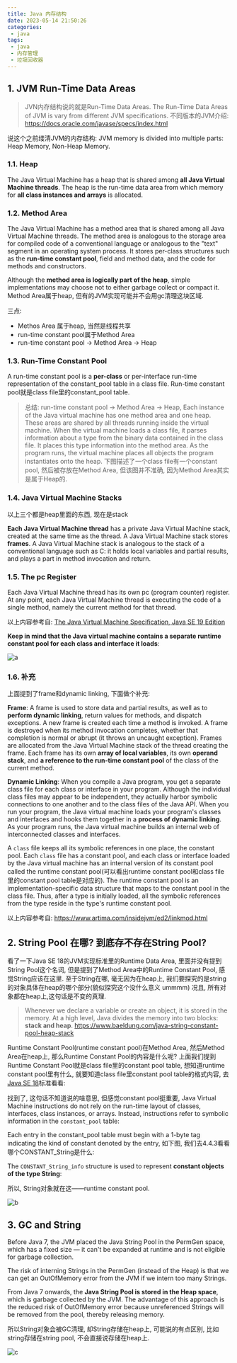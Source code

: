 ```yaml
---
title: Java 内存结构
date: 2023-05-14 21:50:26
categories:
 - java
tags:
 - java
 - 内存管理
 - 垃圾回收器
---
```


## 1. JVM Run-Time Data Areas

> JVN内存结构说的就是Run-Time Data Areas. The Run-Time Data Areas of JVM is vary from different JVM specifications. 不同版本的JVM介绍: https://docs.oracle.com/javase/specs/index.html

说这个之前缕清JVM的内存结构: JVM memory is divided into multiple parts: Heap Memory, Non-Heap Memory.

### 1.1. Heap

The Java Virtual Machine has a heap that is shared among **all Java Virtual Machine threads**. The heap is the run-time data area from which memory for **all class instances and arrays** is allocated.

### 1.2. Method Area

The Java Virtual Machine has a method area that is shared among all Java Virtual Machine threads. The method area is analogous to the storage area for compiled code of a conventional language or analogous to the "text" segment in an operating system process. It stores per-class structures such as the **run-time constant pool**, field and method data, and the code for methods and constructors. 

Although the **method area is logically part of the heap**, simple implementations may choose not to either garbage collect or compact it. Method Area属于heap, 但有的JVM实现可能并不会用gc清理这块区域. 

三点:
- Methos Area 属于heap, 当然是线程共享
- run-time constant pool属于Method Area
- run-time constant pool -> Method Area -> Heap

### 1.3. Run-Time Constant Pool

A run-time constant pool is a **per-class** or per-interface run-time representation of the constant_pool table in a class file. Run-time constant pool就是class file里的constant_pool table. 

> 总结: run-time constant pool -> Method Area -> Heap, Each instance of the Java virtual machine has one method area and one heap. These areas are shared by all threads running inside the virtual machine. When the virtual machine loads a class file, it parses information about a type from the binary data contained in the class file. It places this type information into the method area. As the program runs, the virtual machine places all objects the program instantiates onto the heap. 下图描述了一个class file有一个constant pool, 然后被存放在Method Area, 但该图并不准确, 因为Method Area其实是属于Heap的. 

### 1.4. Java Virtual Machine Stacks

以上三个都是heap里面的东西, 现在是stack

**Each Java Virtual Machine thread** has a private Java Virtual Machine stack, created at the same time as the thread. A Java Virtual Machine stack stores **frames**. A Java Virtual Machine stack is analogous to the stack of a conventional language such as C: it holds local variables and partial results, and plays a part in method invocation and return.  

### 1.5. The pc Register

Each Java Virtual Machine thread has its own pc (program counter) register. At any point, each Java Virtual Machine thread is executing the code of a single method, namely the current method for that thread. 


以上内容参考自: [The Java Virtual Machine Specification, Java SE 19 Edition](https://docs.oracle.com/javase/specs/jvms/se19/html/jvms-2.html#jvms-2.5)

**Keep in mind that the Java virtual machine contains a separate runtime constant pool for each class and interface it loads**:

![a](/005-memory-structure/a.png)

### 1.6. 补充

上面提到了frame和dynamic linking, 下面做个补充:

**Frame**: A frame is used to store data and partial results, as well as to **perform dynamic linking**, return values for methods, and dispatch exceptions. A new frame is created each time a method is invoked. A frame is destroyed when its method invocation completes, whether that completion is normal or abrupt (it throws an uncaught exception). Frames are allocated from the Java Virtual Machine stack of the thread creating the frame. Each frame has its own **array of local variables**, its own **operand stack**, and **a reference to the run-time constant pool** of the class of the current method.

**Dynamic Linking**: When you compile a Java program, you get a separate class file for each class or interface in your program. Although the individual class files may appear to be independent, they actually harbor symbolic connections to one another and to the class files of the Java API. When you run your program, the Java virtual machine loads your program's classes and interfaces and hooks them together in a **process of dynamic linking**. As your program runs, the Java virtual machine builds an internal web of interconnected classes and interfaces. 

A `class` file keeps all its symbolic references in one place, the constant pool. Each `class` file has a constant pool, and each class or interface loaded by the Java virtual machine has an internal version of its constant pool called the runtime constant pool(可以看出runtime constant pool和class file里的constant pool table是对应的). The runtime constant pool is an implementation-specific data structure that maps to the constant pool in the class file. Thus, after a type is initially loaded, all the symbolic references from the type reside in the type's runtime constant pool.


以上内容参考自: https://www.artima.com/insidejvm/ed2/linkmod.html

## 2. String Pool 在哪? 到底存不存在String Pool?

看了一下Java SE 18的JVM实现标准里的Runtime Data Area, 里面并没有提到String Pool这个名词, 但是提到了Method Area中的Runtime Constant Pool, 感觉String应该在这里. 至于String在哪, 毫无因为在heap上, 我们要探究的是string的对象具体在heap的哪个部分(貌似探究这个没什么意义 ummmm) 况且, 所有对象都在heap上,这句话是不变的真理. 

> Whenever we declare a variable or create an object, it is stored in the memory. At a high level, Java divides the memory into two blocks: **stack and heap**. https://www.baeldung.com/java-string-constant-pool-heap-stack

Runtime Constant Pool(runtime constant pool)在Method Area, 然后Method Area在heap上, 那么Runtime Constant Pool的内容是什么呢? 上面我们提到Runtime Constant Pool就是class file里的constant pool table, 想知道runtime constant pool里有什么, 就要知道class file里constant pool table的格式内容, 去[Java SE 18](https://docs.oracle.com/javase/specs/jvms/se19/html/jvms-4.html#jvms-4.4)标准看看:

找到了, 这句话不知道说的啥意思, 但感觉constant pool挺重要, 
Java Virtual Machine instructions do not rely on the run-time layout of classes, interfaces, class instances, or arrays. Instead, instructions refer to symbolic information in the `constant_pool` table: 

Each entry in the constant_pool table must begin with a 1-byte tag indicating the kind of constant denoted by the entry, 如下图, 我们去4.4.3看看哪个CONSTANT_String是什么:

The `CONSTANT_String_info` structure is used to represent **constant objects of the type String**:

所以, String对象就在这——runtime constant pool.

![b](/005-memory-structure/b.png)

## 3. GC and String

Before Java 7, the JVM placed the Java String Pool in the PermGen space, which has a fixed size — it can't be expanded at runtime and is not eligible for garbage collection.

The risk of interning Strings in the PermGen (instead of the Heap) is that we can get an OutOfMemory error from the JVM if we intern too many Strings.

From Java 7 onwards, the **Java String Pool is stored in the Heap space**, which is garbage collected by the JVM. The advantage of this approach is the reduced risk of OutOfMemory error because unreferenced Strings will be removed from the pool, thereby releasing memory. 


所以String对象会被GC清理, 却String存储在heap上, 可能说的有点区别, 比如string存储在string pool, 不会直接说存储在heap上. 

![c](/005-memory-structure/c.png)